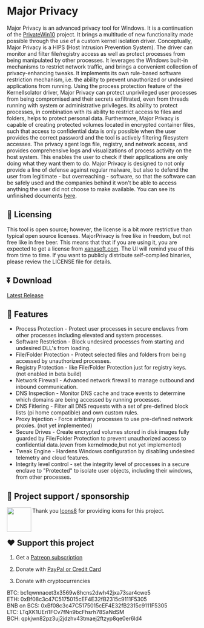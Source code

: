 # Major Privacy
Major Privacy is an advanced privacy tool for Windows. It is a continuation of the [PrivateWin10](https://github.com/DavidXanatos/priv10) project. It brings a multitude of new functionality made possible through the use of a custom kernel isolation driver. Conceptually, Major Privacy is a HIPS (Host Intrusion Prevention System). The driver can monitor and filter file/registry access as well as protect processes from being manipulated by other processes. It leverages the Windows built-in mechanisms to restrict network traffic, and brings a convenient collection of privacy-enhancing tweaks. It implements its own rule-based software restriction mechanism, i.e. the ability to prevent unauthorized or undesired applications from running. Using the process protection feature of the KernelIsolator driver, Major Privacy can protect unprivileged user processes from being compromised and their secrets exfiltrated, even from threads running with system or administrative privileges. Its ability to protect processes, in combination with its ability to restrict access to files and folders, helps to protect personal data. Furthermore, Major Privacy is capable of creating protected volumes located in encrypted container files, such that access to confidential data is only possible when the user provides the correct password and the tool is actively filtering filesystem accesses. The privacy agent logs file, registry, and network access, and provides comprehensive logs and visualizations of process activity on the host system. This enables the user to check if their applications are only doing what they want them to do. Major Privacy is designed to not only provide a line of defense against regular malware, but also to defend the user from legitimate - but overreaching - software, so that the software can be safely used and the companies behind it won't be able to access anything the user did not choose to make available.
You can see its unfinished documents [here](https://github.com/xanasoft/MajorPrivacy-Docs/).

## 🤝 Licensing 
This tool is open source; however, the license is a bit more restrictive than typical open source licenses. 
MajorPrivacy is free like in freedom, but not free like in free beer. This means that that if you are using it, you are expected to get a license from [xanasoft.com](https://xanasoft.com). The UI will remind you of this from time to time.
If you want to publicly distribute self-compiled binaries, please review the LICENSE file for details.

## ⏬ Download

[Latest Release](https://github.com/xanasoft/MajorPrivacy/releases/latest)

## 🚀 Features

* Process Protection - Protect user processes in secure enclaves from other processes including elevated and system processes.
* Software Restriction - Block undesired processes from starting and undesired DLL's from loading.
* File/Folder Protection - Protect selected files and folders from being accessed by unauthorized processes.
* Registry Protection - like File/Folder Protection just for registry keys. (not enabled in beta build)
* Network Firewall - Advanced network firewall to manage outbound and inbound communication.
* DNS Inspection - Monitor DNS cache and trace events to determine which domains are being accessed by running processes.
* DNS Fitlering - Filter all DNS requests with a set of pre-defined block lists (pi home compatible) and own custom rules.
* Proxy Injection - Force arbitrary processes to use pre-defined network proxies. (not yet implemented)
* Secure Drives - Create encrypted volumes stored in disk images fully guarded by File/Folder Protection to prevent unauthorized access to confidential data.(even from kernelmode,but not yet implemented)
* Tweak Engine - Hardens Windows configuration by disabling undesired telemetry and cloud features.
* Integrity level control - set the integrity level of processes in a secure enclave to "Protected" to isolate user objects, including their windows, from other processes.


## 📌 Project support / sponsorship

[<img align="left" height="64" width="64" src="https://github.com/sandboxie-plus/Sandboxie/raw/master/.github/images/Icons8_logo.png">](https://icons8.de/)Thank you [Icons8](https://icons8.de/) for providing icons for this project.
<br>
<br>
<br>

## ❤️ Support this project

1. Get a [Patreon subscription](https://www.patreon.com/DavidXanatos) <br>

2. Donate with [PayPal or Credit Card](https://sandboxie-plus.com/go.php?to=donate) <br>

3. Donate with cryptocurrencies <br>

BTC: bc1qwnnacet3x3569w8hcns2dwh42jxa73sar4cwe5 <br>
ETH: 0xBf08c3c47C5175015cEF4E32fB2315c9111F5305 <br>
BNB on BCS: 0xBf08c3c47C5175015cEF4E32fB2315c9111F5305 <br>
LTC: LTqXK1UEri1FCv7fNn9bcFhsrh78SaNdSM <br>
BCH: qpkjwn82pz3uj2jdzhv43tmaej2ftzyp8qe0er6ld4 <br>
